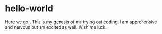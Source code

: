 # hello-world
Here we go..
This is my genesis of me trying out coding. I am apprehensive and nervous but am excited as well. Wish me luck.
